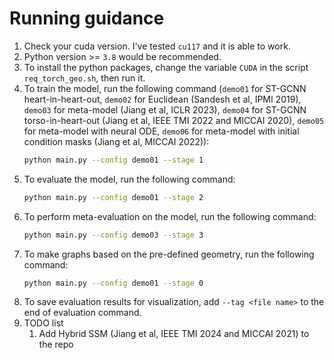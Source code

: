 # Running guidance

1. Check your cuda version. I've tested `cu117` and it is able to work.
2. Python version >= `3.8` would be recommended.
3. To install the python packages, change the variable `CUDA` in the script `req_torch_geo.sh`, then run it.
4. To train the model, run the following command (`demo01` for ST-GCNN heart-in-heart-out, `demo02` for Euclidean (Sandesh et al, IPMI 2019), `demo03` for meta-model (Jiang et al, ICLR 2023), `demo04` for ST-GCNN torso-in-heart-out (Jiang et al, IEEE TMI 2022 and MICCAI 2020), `demo05` for meta-model with neural ODE, `demo06` for meta-model with initial condition masks (Jiang et al, MICCAI 2022)):
   ```bash
   python main.py --config demo01 --stage 1
   ```
5. To evaluate the model, run the following command:
   ```bash
   python main.py --config demo01 --stage 2
   ```
6. To perform meta-evaluation on the model, run the following command:
   ```bash
   python main.py --config demo03 --stage 3
   ```
7. To make graphs based on the pre-defined geometry, run the following command:
    ```bash
   python main.py --config demo01 --stage 0
   ```
8. To save evaluation results for visualization, add `--tag <file name>` to the end of evaluation command.
9. TODO list
   1.  Add Hybrid SSM (Jiang et al, IEEE TMI 2024 and MICCAI 2021) to the repo